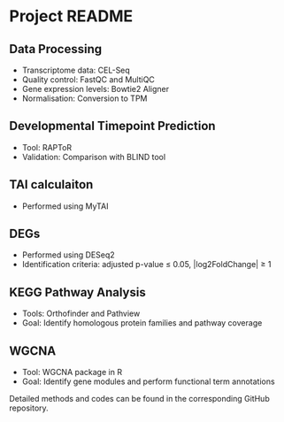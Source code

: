 # Project README

## Data Processing
- Transcriptome data: CEL-Seq
- Quality control: FastQC and MultiQC
- Gene expression levels: Bowtie2 Aligner
- Normalisation: Conversion to TPM

## Developmental Timepoint Prediction
- Tool: RAPToR
- Validation: Comparison with BLIND tool

## TAI calculaiton
- Performed using MyTAI

## DEGs
- Performed using DESeq2
- Identification criteria: adjusted p-value ≤ 0.05, |log2FoldChange| ≥ 1

## KEGG Pathway Analysis
- Tools: Orthofinder and Pathview
- Goal: Identify homologous protein families and pathway coverage

## WGCNA
- Tool: WGCNA package in R
- Goal: Identify gene modules and perform functional term annotations 

Detailed methods and codes can be found in the corresponding GitHub repository.
